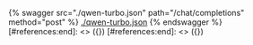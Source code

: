 [#references:start]: <> ({ "template": "openapi" })
[#references:start]: <> ({ "template": "openapi" })
{% swagger src="./qwen-turbo.json" path="/chat/completions" method="post" %}
[./qwen-turbo.json](./qwen-turbo.json)
{% endswagger %}
[#references:end]: <> ({})
[#references:end]: <> ({})